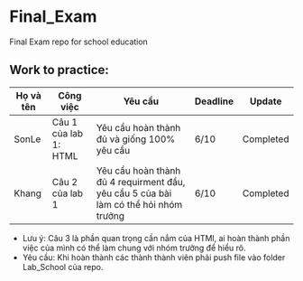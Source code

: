 # Final_Exam
Final Exam repo for school education


## Work to practice:

| Họ và tên | Công việc | Yêu cầu | Deadline | Update|
| ------------- | ------------- | ---- | ----|-----|
|SonLe| Câu 1 của lab 1: HTML| Yêu cầu hoàn thành đủ và giống 100% yêu cầu| 6/10 | Completed |
|Khang| Câu 2 của lab 1| Yêu cầu hoàn thành đủ 4 requirment đầu, yêu cầu 5 của bài làm có thể hỏi nhóm trưởng| 6/10 | Completed |

* Lưu ý: Câu 3 là phần quan trọng cần nắm của HTMl, ai hoàn thành phần việc của mình có thể làm chung với nhóm trưởng để hiểu rõ.
* Yêu cầu: Khi hoàn thành các thành thành viên phải push file vào folder Lab_School của repo.
